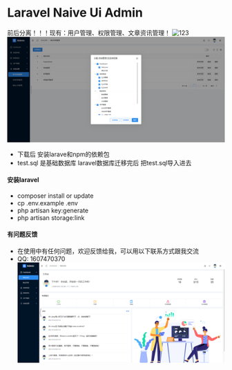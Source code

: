 # Laravel Naive Ui Admin
前后分离！！！现有：用户管理、权限管理、文章资讯管理！
    ![123](imgwelcome.png)
    ![456](img/role.png)
- 下载后 安装larave和npm的依赖包
- test.sql 是基础数据库 laravel数据库迁移完后 把test.sql导入进去

#### 安装laravel
- composer install or update
- cp .env.example .env
- php artisan key:generate
- php artisan storage:link

#### 有问题反馈
- 在使用中有任何问题，欢迎反馈给我，可以用以下联系方式跟我交流
- QQ: 1607470370![输入图片说明](img/welcome.png)